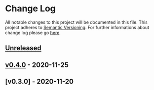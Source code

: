 # Change Log
All notable changes to this project will be documented in this file.
This project adheres to [Semantic Versioning](http://semver.org/).
For further informations about change log please go [here](http://keepachangelog.com/en/1.0.0/)

## [Unreleased](https://git.igenius.net/teams/backend/igenius-adapters-sdk/compare/v0.4.0...master)

## [v0.4.0](https://git.igenius.net/teams/backend/igenius-adapters-sdk/compare/v0.3.0...v0.4.0) - 2020-11-25

## [v0.3.0] - 2020-11-20
